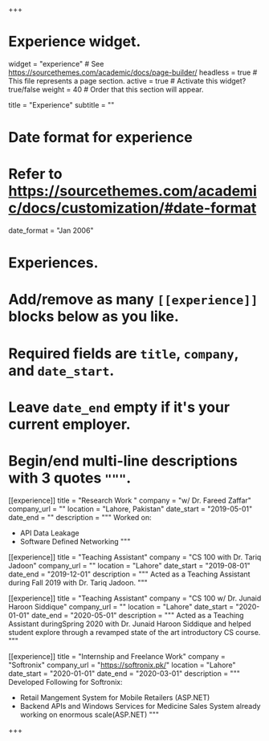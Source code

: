 +++
# Experience widget.
widget = "experience"  # See https://sourcethemes.com/academic/docs/page-builder/
headless = true  # This file represents a page section.
active = true  # Activate this widget? true/false
weight = 40  # Order that this section will appear.

title = "Experience"
subtitle = ""

# Date format for experience
#   Refer to https://sourcethemes.com/academic/docs/customization/#date-format
date_format = "Jan 2006"

# Experiences.
#   Add/remove as many `[[experience]]` blocks below as you like.
#   Required fields are `title`, `company`, and `date_start`.
#   Leave `date_end` empty if it's your current employer.
#   Begin/end multi-line descriptions with 3 quotes `"""`.
[[experience]]
  title = "Research Work "
  company = "w/ Dr. Fareed Zaffar"
  company_url = ""
  location = "Lahore, Pakistan"
  date_start = "2019-05-01"
  date_end = ""
  description = """
  Worked on:
  * API Data Leakage
  * Software Defined Networking
  """

[[experience]]
  title = "Teaching Assistant"
  company = "CS 100 with Dr. Tariq Jadoon"
  company_url = ""
  location = "Lahore"
  date_start = "2019-08-01"
  date_end = "2019-12-01"
  description = """
  Acted as a Teaching Assistant during Fall 2019 with Dr. Tariq Jadoon.
  """

[[experience]]
  title = "Teaching Assistant"
  company = "CS 100 w/ Dr. Junaid Haroon Siddique"
  company_url = ""
  location = "Lahore"
  date_start = "2020-01-01"
  date_end = "2020-05-01"
  description = """
  Acted as a Teaching Assistant duringSpring 2020 with Dr. Junaid Haroon Siddique and helped student explore through a revamped state of the art introductory CS course.
  """


[[experience]]
  title = "Internship and Freelance Work"
  company = "Softronix"
  company_url = "https://softronix.pk/"
  location = "Lahore"
  date_start = "2020-01-01"
  date_end = "2020-03-01"
  description = """
  Developed Following for Softronix:
  * Retail Mangement System for Mobile Retailers (ASP.NET)
  * Backend APIs and Windows Services for Medicine Sales System already working on enormous scale(ASP.NET)
  """

+++
